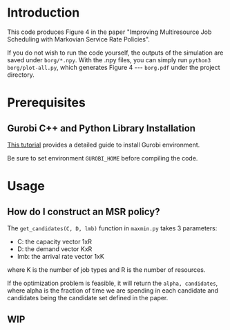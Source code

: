 # Introduction

This code produces Figure 4 in the paper "Improving Multiresource Job Scheduling with Markovian
Service Rate Policies".

If you do not wish to run the code yourself, the outputs of the simulation are saved under `borg/*.npy`. With the .npy files, you can simply run `python3 borg/plot-all.py`, which generates Figure 4 --- `borg.pdf` under the project directory.

# Prerequisites
## Gurobi C++ and Python Library Installation
[This tutorial](https://ca.cs.uni-bonn.de/doku.php?id=tutorial:gurobi-install) provides a detailed guide to install Gurobi environment.

Be sure to set environment `GUROBI_HOME` before compiling the code.

# Usage
## How do I construct an MSR policy?

The `get_candidates(C, D, lmb)` function in `maxmin.py` takes 3 parameters:
* C: the capacity vector 1xR
* D: the demand vector KxR
* lmb: the arrival rate vector 1xK

where K is the number of job types and R is the number of resources.

If the optimization problem is feasible, it will return the `alpha, candidates`, where alpha is the fraction of time we are spending in each candidate and candidates being the candidate set defined in the paper.

## WIP